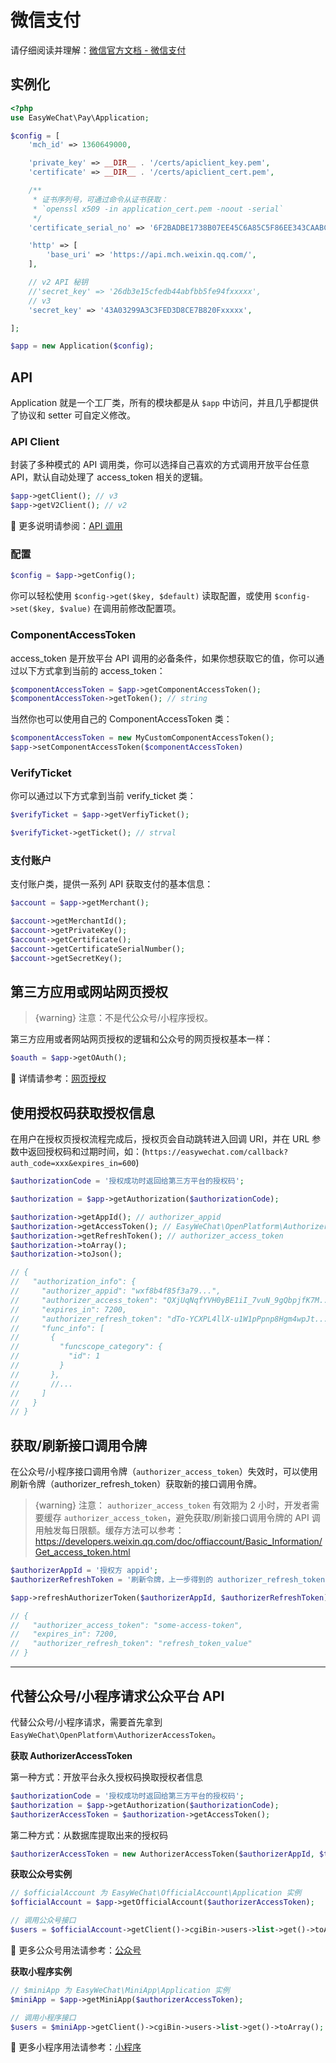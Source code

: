 # 微信支付

请仔细阅读并理解：[微信官方文档 - 微信支付](https://pay.weixin.qq.com/wiki/doc/apiv3/wxpay/pages/index.shtml)

## 实例化

```php
<?php
use EasyWeChat\Pay\Application;

$config = [
    'mch_id' => 1360649000,

    'private_key' => __DIR__ . '/certs/apiclient_key.pem',
    'certificate' => __DIR__ . '/certs/apiclient_cert.pem',

    /**
     * 证书序列号，可通过命令从证书获取：
     * `openssl x509 -in application_cert.pem -noout -serial`
     */
    'certificate_serial_no' => '6F2BADBE1738B07EE45C6A85C5F86EE343CAABC3',

    'http' => [
        'base_uri' => 'https://api.mch.weixin.qq.com/',
    ],

    // v2 API 秘钥
    //'secret_key' => '26db3e15cfedb44abfbb5fe94fxxxxx',
    // v3
    'secret_key' => '43A03299A3C3FED3D8CE7B820Fxxxxx',

];

$app = new Application($config);
```

## API

Application 就是一个工厂类，所有的模块都是从 `$app` 中访问，并且几乎都提供了协议和 setter 可自定义修改。

### API Client

封装了多种模式的 API 调用类，你可以选择自己喜欢的方式调用开放平台任意 API，默认自动处理了 access_token 相关的逻辑。

```php
$app->getClient(); // v3
$app->getV2Client(); // v2
```

:book: 更多说明请参阅：[API 调用](../common/client.md)

### 配置

```php
$config = $app->getConfig();
```

你可以轻松使用 `$config->get($key, $default)` 读取配置，或使用 `$config->set($key, $value)` 在调用前修改配置项。

### ComponentAccessToken

access_token 是开放平台 API 调用的必备条件，如果你想获取它的值，你可以通过以下方式拿到当前的 access_token：

```php
$componentAccessToken = $app->getComponentAccessToken();
$componentAccessToken->getToken(); // string
```

当然你也可以使用自己的 ComponentAccessToken 类：

```php
$componentAccessToken = new MyCustomComponentAccessToken();
$app->setComponentAccessToken($componentAccessToken)
```

### VerifyTicket

你可以通过以下方式拿到当前 verify_ticket 类：

```php
$verifyTicket = $app->getVerfiyTicket();

$verifyTicket->getTicket(); // strval
```

### 支付账户

支付账户类，提供一系列 API 获取支付的基本信息：

```php
$account = $app->getMerchant();

$account->getMerchantId();
$account->getPrivateKey();
$account->getCertificate();
$account->getCertificateSerialNumber();
$account->getSecretKey();
```

## 第三方应用或网站网页授权

> {warning} 注意：不是代公众号/小程序授权。

第三方应用或者网站网页授权的逻辑和公众号的网页授权基本一样：

```php
$oauth = $app->getOAuth();
```

:book: 详情请参考：[网页授权](../common/oauth.md)

## 使用授权码获取授权信息

在用户在授权页授权流程完成后，授权页会自动跳转进入回调 URI，并在 URL 参数中返回授权码和过期时间，如：(`https://easywechat.com/callback?auth_code=xxx&expires_in=600`)

```php
$authorizationCode = '授权成功时返回给第三方平台的授权码';

$authorization = $app->getAuthorization($authorizationCode);

$authorization->getAppId(); // authorizer_appid
$authorization->getAccessToken(); // EasyWeChat\OpenPlatform\AuthorizerAccessToken
$authorization->getRefreshToken(); // authorizer_access_token
$authorization->toArray();
$authorization->toJson();

// {
//   "authorization_info": {
//     "authorizer_appid": "wxf8b4f85f3a79...",
//     "authorizer_access_token": "QXjUqNqfYVH0yBE1iI_7vuN_9gQbpjfK7M...",
//     "expires_in": 7200,
//     "authorizer_refresh_token": "dTo-YCXPL4llX-u1W1pPpnp8Hgm4wpJt...",
//     "func_info": [
//       {
//         "funcscope_category": {
//           "id": 1
//         }
//       },
//       //...
//     ]
//   }
// }

```

## 获取/刷新接口调用令牌

在公众号/小程序接口调用令牌（`authorizer_access_token`）失效时，可以使用刷新令牌（authorizer_refresh_token）获取新的接口调用令牌。

> {warning} 注意： `authorizer_access_token` 有效期为 2 小时，开发者需要缓存 `authorizer_access_token`，避免获取/刷新接口调用令牌的 API 调用触发每日限额。缓存方法可以参考：https://developers.weixin.qq.com/doc/offiaccount/Basic_Information/Get_access_token.html

```php
$authorizerAppId = '授权方 appid';
$authorizerRefreshToken = '刷新令牌，上一步得到的 authorizer_refresh_token';

$app->refreshAuthorizerToken($authorizerAppId, $authorizerRefreshToken)

// {
//   "authorizer_access_token": "some-access-token",
//   "expires_in": 7200,
//   "authorizer_refresh_token": "refresh_token_value"
// }
```

---

## 代替公众号/小程序请求公众平台 API

代替公众号/小程序请求，需要首先拿到 `EasyWeChat\OpenPlatform\AuthorizerAccessToken`。

**获取 AuthorizerAccessToken**

第一种方式：开放平台永久授权码换取授权者信息

```php
$authorizationCode = '授权成功时返回给第三方平台的授权码';
$authorization = $app->getAuthorization($authorizationCode);
$authorizerAccessToken = $authorization->getAccessToken();
```

第二种方式：从数据库提取出来的授权码

```php
$authorizerAccessToken = new AuthorizerAccessToken($authorizerAppId, $token);
```

**获取公众号实例**

```php
// $officialAccount 为 EasyWeChat\OfficialAccount\Application 实例
$officialAccount = $app->getOfficialAccount($authorizerAccessToken);

// 调用公众号接口
$users = $officialAccount->getClient()->cgiBin->users->list->get()->toArray();
```

:book: 更多公众号用法请参考：[公众号](/docs/{{version}}/official-account/index.md)

**获取小程序实例**

```php
// $miniApp 为 EasyWeChat\MiniApp\Application 实例
$miniApp = $app->getMiniApp($authorizerAccessToken);

// 调用小程序接口
$users = $miniApp->getClient()->cgiBin->users->list->get()->toArray();
```

:book: 更多小程序用法请参考：[小程序](/docs/{{version}}/mini-app/index.md)
